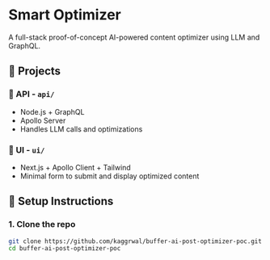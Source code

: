 # Smart Optimizer

A full-stack proof-of-concept AI-powered content optimizer using LLM and GraphQL.

## 🚀 Projects

### 🧠 API - `api/`
- Node.js + GraphQL
- Apollo Server
- Handles LLM calls and optimizations

### 🎨 UI - `ui/`
- Next.js + Apollo Client + Tailwind
- Minimal form to submit and display optimized content

## 🔧 Setup Instructions

### 1. Clone the repo

```bash
git clone https://github.com/kaggrwal/buffer-ai-post-optimizer-poc.git
cd buffer-ai-post-optimizer-poc

